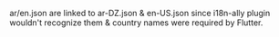 
ar/en.json are linked to ar-DZ.json & en-US.json since i18n-ally plugin wouldn't recognize them & country names were
required by Flutter.